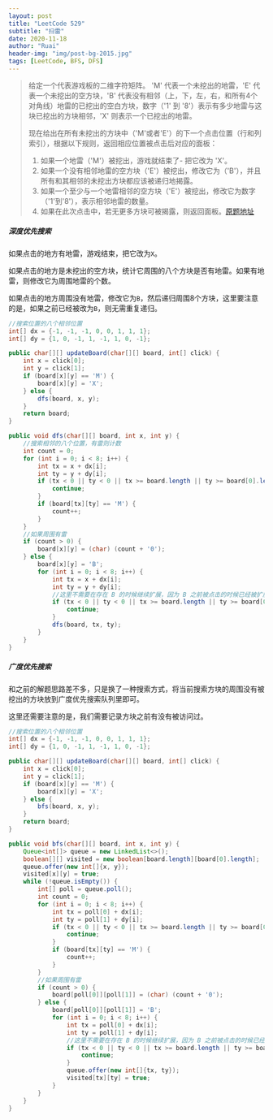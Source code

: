 ```yaml
---
layout: post
title: "LeetCode 529"
subtitle: "扫雷"
date: 2020-11-18
author: "Ruai"
header-img: "img/post-bg-2015.jpg"
tags: [LeetCode, BFS, DFS]
---
```

> 给定一个代表游戏板的二维字符矩阵。 'M' 代表一个未挖出的地雷，'E' 代表一个未挖出的空方块，'B' 代表没有相邻（上，下，左，右，和所有4个对角线）地雷的已挖出的空白方块，数字（'1' 到 '8'）表示有多少地雷与这块已挖出的方块相邻，'X' 则表示一个已挖出的地雷。
>
> 现在给出在所有未挖出的方块中（'M'或者'E'）的下一个点击位置（行和列索引），根据以下规则，返回相应位置被点击后对应的面板：
>
> 1. 如果一个地雷（'M'）被挖出，游戏就结束了- 把它改为 'X'。
> 2. 如果一个没有相邻地雷的空方块（'E'）被挖出，修改它为（'B'），并且所有和其相邻的未挖出方块都应该被递归地揭露。
> 3. 如果一个至少与一个地雷相邻的空方块（'E'）被挖出，修改它为数字（'1'到'8'），表示相邻地雷的数量。
> 4. 如果在此次点击中，若无更多方块可被揭露，则返回面板。[原题地址](https://leetcode-cn.com/problems/minesweeper/)

##### 深度优先搜索

如果点击的地方有地雷，游戏结束，把它改为`X`。

如果点击的地方是未挖出的空方块，统计它周围的八个方块是否有地雷。如果有地雷，则修改它为周围地雷的个数。

如果点击的地方周围没有地雷，修改它为`B`，然后递归周围8个方块，这里要注意的是，如果之前已经被改为`B`，则无需重复递归。

```java
//搜索位置的八个相邻位置
int[] dx = {-1, -1, -1, 0, 0, 1, 1, 1};
int[] dy = {1, 0, -1, 1, -1, 1, 0, -1};

public char[][] updateBoard(char[][] board, int[] click) {
    int x = click[0];
    int y = click[1];
    if (board[x][y] == 'M') {
        board[x][y] = 'X';
    } else {
        dfs(board, x, y);
    }
    return board;
}

public void dfs(char[][] board, int x, int y) {
    //搜索相邻的八个位置，有雷则计数
    int count = 0;
    for (int i = 0; i < 8; i++) {
        int tx = x + dx[i];
        int ty = y + dy[i];
        if (tx < 0 || ty < 0 || tx >= board.length || ty >= board[0].length) {
            continue;
        }
        if (board[tx][ty] == 'M') {
            count++;
        }
    }
    //如果周围有雷
    if (count > 0) {
        board[x][y] = (char) (count + '0');
    } else {
        board[x][y] = 'B';
        for (int i = 0; i < 8; i++) {
            int tx = x + dx[i];
            int ty = y + dy[i];
            //这里不需要在存在 B 的时候继续扩展，因为 B 之前被点击的时候已经被扩展过了
            if (tx < 0 || ty < 0 || tx >= board.length || ty >= board[0].length || board[tx][ty] != 'E') {
                continue;
            }
            dfs(board, tx, ty);
        }
    }
}
```

##### 广度优先搜索

和之前的解题思路差不多，只是换了一种搜索方式，将当前搜索方块的周围没有被挖出的方块放到广度优先搜索队列里即可。

这里还需要注意的是，我们需要记录方块之前有没有被访问过。

```java
//搜索位置的八个相邻位置
int[] dx = {-1, -1, -1, 0, 0, 1, 1, 1};
int[] dy = {1, 0, -1, 1, -1, 1, 0, -1};

public char[][] updateBoard(char[][] board, int[] click) {
    int x = click[0];
    int y = click[1];
    if (board[x][y] == 'M') {
        board[x][y] = 'X';
    } else {
        bfs(board, x, y);
    }
    return board;
}

public void bfs(char[][] board, int x, int y) {
    Queue<int[]> queue = new LinkedList<>();
    boolean[][] visited = new boolean[board.length][board[0].length];
    queue.offer(new int[]{x, y});
    visited[x][y] = true;
    while (!queue.isEmpty()) {
        int[] poll = queue.poll();
        int count = 0;
        for (int i = 0; i < 8; i++) {
            int tx = poll[0] + dx[i];
            int ty = poll[1] + dy[i];
            if (tx < 0 || ty < 0 || tx >= board.length || ty >= board[0].length) {
                continue;
            }
            if (board[tx][ty] == 'M') {
                count++;
            }
        }
        //如果周围有雷
        if (count > 0) {
            board[poll[0]][poll[1]] = (char) (count + '0');
        } else {
            board[poll[0]][poll[1]] = 'B';
            for (int i = 0; i < 8; i++) {
                int tx = poll[0] + dx[i];
                int ty = poll[1] + dy[i];
                //这里不需要在存在 B 的时候继续扩展，因为 B 之前被点击的时候已经被扩展过了
                if (tx < 0 || ty < 0 || tx >= board.length || ty >= board[0].length || board[tx][ty] != 'E' || visited[tx][ty]) {
                    continue;
                }
                queue.offer(new int[]{tx, ty});
                visited[tx][ty] = true;
            }
        }
    }
}
```